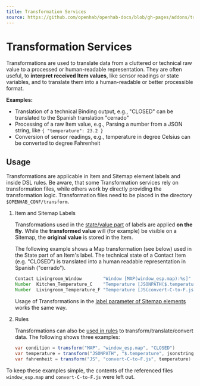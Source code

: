 ```yaml
---
title: Transformation Services
source: https://github.com/openhab/openhab-docs/blob/gh-pages/addons/transformations.md
---
```



# Transformation Services

Transformations are used to translate data from a cluttered or technical raw value to a processed or human-readable representation.
They are often useful, to **interpret received Item values**, like sensor readings or state variables, and to translate them into a human-readable or better processible format.

**Examples:**

- Translation of a technical Binding output, e.g., "CLOSED" can be translated to the Spanish translation "cerrado"
- Processing of a raw Item value, e.g., Parsing a number from a JSON string, like `{ "temperature": 23.2 }`
- Conversion of sensor readings, e.g., temperature in degree Celsius can be converted to degree Fahrenheit

## Usage

Transformations are applicable in Item and Sitemap element labels and inside DSL rules.
Be aware, that some Transformation services rely on transformation files, while others work by directly providing the transformation logic.
Transformation files need to be placed in the directory `$OPENHAB_CONF/transform`.

1.  Item and Sitemap Labels

     Transformations used in the [state/value part](/docs/configuration/items.html#state-transformations) of labels are applied **on the fly**.
     While the **transformed value** will (for example) be visible on a Sitemap, the **original value** is stored in the Item.

    The following example shows a Map transformation (see below) used in the State part of an Item's label.
    The technical state of a Contact Item (e.g. "CLOSED") is translated into a human readable representation in Spanish ("cerrado").

    ```java
    Contact Livingroom_Window        "Window [MAP(window_esp.map):%s]"               {/*Some Binding*/}
    Number  Kitchen_Temperature_C    "Temperature [JSONPATH($.temperature):%.1f °C]" {/*Some Binding*/}
    Number  Livingroom_Temperature_F "Temperature [JS(convert-C-to-F.js):%.1f °F]"   {/*Some Binding*/}

    ```

    Usage of Transformations in the [label parameter of Sitemap elements](/docs/configuration/sitemaps.html#element-type-text) works the same way.

2.  Rules

    Transformations can also be [used in rules](/docs/configuration/rules-dsl.html#transformations) to transform/translate/convert data.
    The following shows three examples:

    ```java
    var condition = transform("MAP", "window_esp.map", "CLOSED")
    var temperature = transform("JSONPATH", "$.temperature", jsonstring)
    var fahrenheit = transform("JS", "convert-C-to-F.js", temperature)
    ```

To keep these examples simple, the contents of the referenced files `window_esp.map` and `convert-C-to-F.js` were left out.

<DocPreviousVersions/>
<EditPageLink/>
